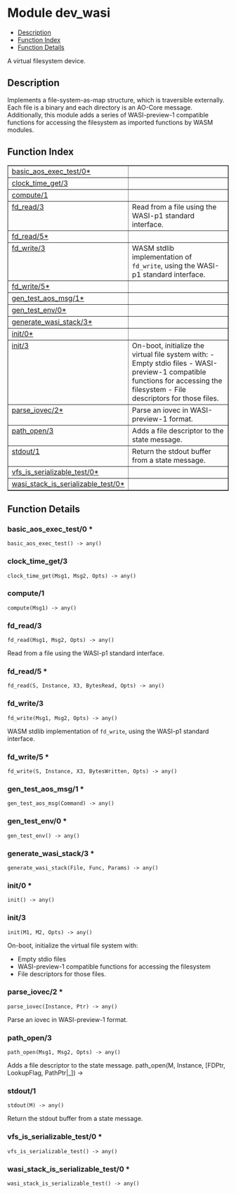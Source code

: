 

# Module dev_wasi
* [Description](#description)
* [Function Index](#index)
* [Function Details](#functions)

A virtual filesystem device.

<a name="description"></a>

## Description
Implements a file-system-as-map structure, which is traversible externally.
Each file is a binary and each directory is an AO-Core message.
Additionally, this module adds a series of WASI-preview-1 compatible
functions for accessing the filesystem as imported functions by WASM
modules.<a name="index"></a>

## Function Index


<table width="100%" border="1" cellspacing="0" cellpadding="2" summary="function index"><tr><td valign="top"><a href="#basic_aos_exec_test-0">basic_aos_exec_test/0*</a></td><td></td></tr><tr><td valign="top"><a href="#clock_time_get-3">clock_time_get/3</a></td><td></td></tr><tr><td valign="top"><a href="#compute-1">compute/1</a></td><td></td></tr><tr><td valign="top"><a href="#fd_read-3">fd_read/3</a></td><td>Read from a file using the WASI-p1 standard interface.</td></tr><tr><td valign="top"><a href="#fd_read-5">fd_read/5*</a></td><td></td></tr><tr><td valign="top"><a href="#fd_write-3">fd_write/3</a></td><td>WASM stdlib implementation of <code>fd_write</code>, using the WASI-p1 standard
interface.</td></tr><tr><td valign="top"><a href="#fd_write-5">fd_write/5*</a></td><td></td></tr><tr><td valign="top"><a href="#gen_test_aos_msg-1">gen_test_aos_msg/1*</a></td><td></td></tr><tr><td valign="top"><a href="#gen_test_env-0">gen_test_env/0*</a></td><td></td></tr><tr><td valign="top"><a href="#generate_wasi_stack-3">generate_wasi_stack/3*</a></td><td></td></tr><tr><td valign="top"><a href="#init-0">init/0*</a></td><td></td></tr><tr><td valign="top"><a href="#init-3">init/3</a></td><td>On-boot, initialize the virtual file system with:
- Empty stdio files
- WASI-preview-1 compatible functions for accessing the filesystem
- File descriptors for those files.</td></tr><tr><td valign="top"><a href="#parse_iovec-2">parse_iovec/2*</a></td><td>Parse an iovec in WASI-preview-1 format.</td></tr><tr><td valign="top"><a href="#path_open-3">path_open/3</a></td><td>Adds a file descriptor to the state message.</td></tr><tr><td valign="top"><a href="#stdout-1">stdout/1</a></td><td>Return the stdout buffer from a state message.</td></tr><tr><td valign="top"><a href="#vfs_is_serializable_test-0">vfs_is_serializable_test/0*</a></td><td></td></tr><tr><td valign="top"><a href="#wasi_stack_is_serializable_test-0">wasi_stack_is_serializable_test/0*</a></td><td></td></tr></table>


<a name="functions"></a>

## Function Details

<a name="basic_aos_exec_test-0"></a>

### basic_aos_exec_test/0 *

`basic_aos_exec_test() -> any()`

<a name="clock_time_get-3"></a>

### clock_time_get/3

`clock_time_get(Msg1, Msg2, Opts) -> any()`

<a name="compute-1"></a>

### compute/1

`compute(Msg1) -> any()`

<a name="fd_read-3"></a>

### fd_read/3

`fd_read(Msg1, Msg2, Opts) -> any()`

Read from a file using the WASI-p1 standard interface.

<a name="fd_read-5"></a>

### fd_read/5 *

`fd_read(S, Instance, X3, BytesRead, Opts) -> any()`

<a name="fd_write-3"></a>

### fd_write/3

`fd_write(Msg1, Msg2, Opts) -> any()`

WASM stdlib implementation of `fd_write`, using the WASI-p1 standard
interface.

<a name="fd_write-5"></a>

### fd_write/5 *

`fd_write(S, Instance, X3, BytesWritten, Opts) -> any()`

<a name="gen_test_aos_msg-1"></a>

### gen_test_aos_msg/1 *

`gen_test_aos_msg(Command) -> any()`

<a name="gen_test_env-0"></a>

### gen_test_env/0 *

`gen_test_env() -> any()`

<a name="generate_wasi_stack-3"></a>

### generate_wasi_stack/3 *

`generate_wasi_stack(File, Func, Params) -> any()`

<a name="init-0"></a>

### init/0 *

`init() -> any()`

<a name="init-3"></a>

### init/3

`init(M1, M2, Opts) -> any()`

On-boot, initialize the virtual file system with:
- Empty stdio files
- WASI-preview-1 compatible functions for accessing the filesystem
- File descriptors for those files.

<a name="parse_iovec-2"></a>

### parse_iovec/2 *

`parse_iovec(Instance, Ptr) -> any()`

Parse an iovec in WASI-preview-1 format.

<a name="path_open-3"></a>

### path_open/3

`path_open(Msg1, Msg2, Opts) -> any()`

Adds a file descriptor to the state message.
path_open(M, Instance, [FDPtr, LookupFlag, PathPtr|_]) ->

<a name="stdout-1"></a>

### stdout/1

`stdout(M) -> any()`

Return the stdout buffer from a state message.

<a name="vfs_is_serializable_test-0"></a>

### vfs_is_serializable_test/0 *

`vfs_is_serializable_test() -> any()`

<a name="wasi_stack_is_serializable_test-0"></a>

### wasi_stack_is_serializable_test/0 *

`wasi_stack_is_serializable_test() -> any()`

